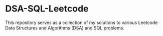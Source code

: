 # DSA-SQL-Leetcode
This repository serves as a collection of my solutions to various Leetcode Data Structures and Algorithms (DSA) and SQL problems.
